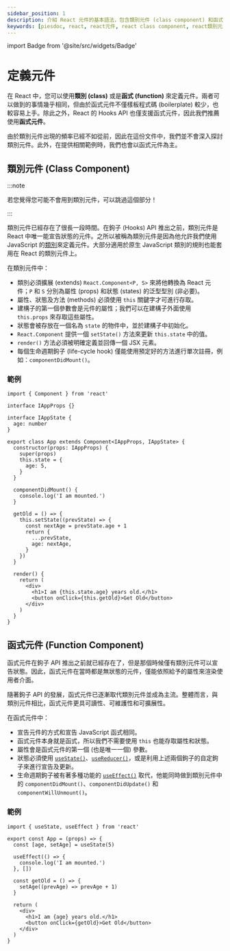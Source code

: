 ```yaml
---
sidebar_position: 1
description: 介紹 React 元件的基本語法，包含類別元件 (class component) 和函式元件 (function component)。
keywords: [piesdoc, react, react元件, react class component, react類別元件, react function component, react函式元件]
---
```


import Badge from '@site/src/widgets/Badge'

# 定義元件

在 React 中，您可以使用**類別 (class)** 或是**函式 (function)** 來定義元件。兩者可以做到的事情幾乎相同，但由於函式元件不僅樣板程式碼 (boilerplate) 較少，也較容易上手。除此之外，React 的 Hooks API 也僅支援函式元件，因此我們推薦使用**函式元件**。

由於類別元件出現的頻率已經不如從前，因此在這份文件中，我們並不會深入探討類別元件。此外，在提供相關範例時，我們也會以函式元件為主。

## 類別元件 (Class Component)

:::note

若您覺得您可能不會用到類別元件，可以跳過這個部分！

:::

類別元件已經存在了很長一段時間。在鉤子 (Hooks) API 推出之前，類別元件是 React 中唯一能宣告狀態的元件。之所以被稱為類別元件是因為他允許我們使用 JavaScript 的[類別](https://developer.mozilla.org/en-US/docs/Web/JavaScript/Reference/Classes)來定義元件。大部分適用於原生 JavaScript 類別的規則也能套用在 React 的類別元件上。

在類別元件中：

- 類別必須擴展 (extends) `React.Component<P, S>` 來將他轉換為 React 元件；`P` 和 `S` 分別為屬性 (props) 和狀態 (states) 的泛型型別 (非必要)。
- 屬性、狀態及方法 (methods) 必須使用 `this` 關鍵字才可進行存取。
- 建構子的第一個參數會是元件的屬性；我們可以在建構子外面使用 `this.props` 來存取這些屬性。
- 狀態會被存放在一個名為 `state` 的物件中，並於建構子中初始化。
- `React.Component` 提供一個 `setState()` 方法來更新 `this.state` 中的值。
- `render()` 方法必須被明確定義並回傳一個 JSX 元素。
- 每個生命週期鉤子 (life-cycle hook) 僅能使用預定好的方法進行單次註冊，例如：`componentDidMount()`。

### 範例

```tsx showLineNumbers
import { Component } from 'react'

interface IAppProps {}

interface IAppState {
  age: number
}

export class App extends Component<IAppProps, IAppState> {
  constructor(props: IAppProps) {
    super(props)
    this.state = {
      age: 5,
    }
  }

  componentDidMount() {
    console.log('I am mounted.')
  }

  getOld = () => {
    this.setState((prevState) => {
      const nextAge = prevState.age + 1
      return {
        ...prevState,
        age: nextAge,
      }
    })
  }

  render() {
    return (
      <div>
        <h1>I am {this.state.age} years old.</h1>
        <button onClick={this.getOld}>Get Old</button>
      </div>
    )
  }
}
```

## 函式元件 (Function Component)

<p>
  <Badge variant="success" text="推薦" />
</p>


函式元件在鉤子 API 推出之前就已經存在了，但是那個時候僅有類別元件可以宣告狀態。因此，函式元件在當時都是無狀態的元件，僅能依照給予的屬性來渲染使用者介面。

隨著鉤子 API 的發展，函式元件已逐漸取代類別元件並成為主流。整體而言，與類別元件相比，函式元件更具可讀性、可維護性和可擴展性。

在函式元件中：

- 宣告元件的方式和宣告 JavaScript 函式相同。
- 函式元件本身就是函式，所以我們不需要使用 `this` 也能存取屬性和狀態。
- 屬性會是函式元件的第一個 (也是唯一一個) 參數。
- 狀態必須使用 [`useState()`](./use-state)、[`useReducer()`](https://beta.reactjs.org/reference/react/useReducer#usereducer)，或是利用上述兩個鉤子的自定鉤子來進行宣告及更新。
- 生命週期鉤子被有著多種功能的 [`useEffect()`](./use-effect) 取代，他能同時做到類別元件中的 `componentDidMount()`、`componentDidUpdate()` 和 `componentWillUnmount()`。

### 範例

```tsx showLineNumbers
import { useState, useEffect } from 'react'

export const App = (props) => {
  const [age, setAge] = useState(5)

  useEffect(() => {
    console.log('I am mounted.')
  }, [])

  const getOld = () => {
    setAge((prevAge) => prevAge + 1)
  }

  return (
    <div>
      <h1>I am {age} years old.</h1>
      <button onClick={getOld}>Get Old</button>
    </div>
  )
}
```